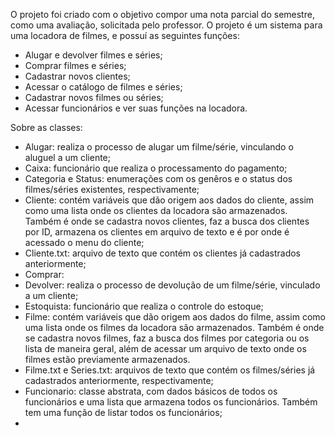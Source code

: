 O projeto foi criado com o objetivo compor uma nota parcial do semestre, como uma avaliação, solicitada pelo professor. 
O projeto é um sistema para uma locadora de filmes, e possuí as seguintes funções:
  - Alugar e devolver filmes e séries;
  - Comprar filmes e séries;
  - Cadastrar novos clientes;
  - Acessar o catálogo de filmes e séries;
  - Cadastrar novos filmes ou séries;
  - Acessar funcionários e ver suas funções na locadora.

Sobre as classes: 
  - Alugar: realiza o processo de alugar um filme/série, vinculando o aluguel a um cliente;
  - Caixa: funcionário que realiza o processamento do pagamento;
  - Categoria e Status: enumerações com os genêros e o status dos filmes/séries existentes, respectivamente;
  - Cliente: contém variáveis que dão origem aos dados do cliente, assim como uma lista onde os clientes da locadora são armazenados. Também é onde se cadastra novos clientes, faz a busca dos clientes por ID, armazena os clientes em arquivo de texto e é por onde é acessado o menu do cliente;
  - Cliente.txt: arquivo de texto que contém os clientes já cadastrados anteriormente;
  - Comprar: 
  - Devolver: realiza o processo de devolução de um filme/série, vinculado a um cliente;
  - Estoquista: funcionário que realiza o controle do estoque;
  - Filme: contém variáveis que dão origem aos dados do filme, assim como uma lista onde os filmes da locadora são armazenados. Também é onde se cadastra novos filmes, faz a busca dos filmes por categoria ou os lista de maneira geral, além de acessar um arquivo de texto onde os filmes estão previamente armazenados.
  - Filme.txt e Series.txt: arquivos de texto que contém os filmes/séries já cadastrados anteriormente, respectivamente;
  - Funcionario: classe abstrata, com dados básicos de todos os funcionários e uma lista que armazena todos os funcionários. Também tem uma função de listar todos os funcionários;
  - 
